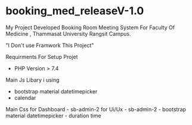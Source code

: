 # booking_med_releaseV-1.0

My Project Developed Booking Room Meeting System For Faculty Of Medicine , Thammasat University Rangsit Campus.

"I Don't use Framwork This Project"

Requirments For Setup Projet
- PHP Version > 7.4

Main Js Libary i using
- bootstrap material datetimepicker
- calendar

Main Css 
  for Dashboard 
    - sb-admin-2
  for Ui/Ux 
    - sb-admin-2
    - bootstrap material datetimepicker
    - duration time
